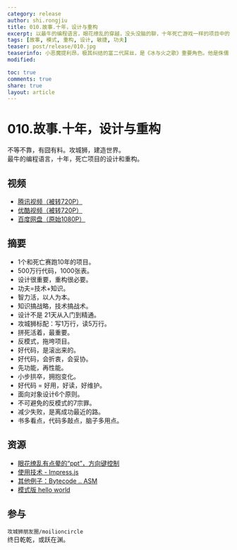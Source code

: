 ```yaml
---
category: release
author: shi.rongjiu
title: 010.故事.十年，设计与重构
excerpt: 以最牛的编程语言，眼花缭乱的穿越，没头没脑的聊，十年死亡游戏一样的项目中的设计和重构。  
tags: [故事, 模式, 重构, 设计, 敏捷, 功夫]
teaser: post/release/010.jpg
teaserinfo: 小恶魔提利昂，极其纠结的富二代屌丝，是《冰与火之歌》重要角色。他是侏儒，容貌丑陋，但他喜爱读书，善于思考，富有谋略，有着波澜壮阔曲折的苦逼人生。
modified: 

toc: true
comments: true
share: true
layout: article
---
```


# 010.故事.十年，设计与重构

不等不靠，有囧有料。攻城狮，建造世界。  
最牛的编程语言，十年，死亡项目的设计和重构。  

## 视频

  * [腾讯视频（被转720P）](http://v.qq.com/x/page/o0148izk2kf.html)
  * [优酷视频（被转720P）](http://v.youku.com/v_show/id_XODM4MTk1MzE2.html)
  * [百度网盘（原始1080P）](http://pan.baidu.com/s/1dEI8K5F)

## 摘要

  * 1个和死亡赛跑10年的项目。
  * 500万行代码，1000张表。
  * 设计很重要，重构很必要。
  * 功夫=技术+知识。
  * 智力活，以人为本。
  * 知识搞战略，技术搞战术。
  * 设计不是 21天从入门到精通。
  * 攻城狮标配：写1万行，读5万行。
  * 拼死活着，最重要。
  * 反模式，拖垮项目。
  * 好代码，是滚出来的。
  * 好代码，会折衷，会妥协。
  * 先功能，再性能。
  * 小步拱卒，拥抱变化。
  * 好代码 = 好用，好读，好维护。
  * 面向对象设计6个原则。
  * 不可避免的反模式的7宗罪。
  * 减少失败，是离成功最近的路。
  * 书多看点，代码多敲点，脑子多用点。

## 资源

  * [眼花缭乱有点晕的“ppt”，方向键控制](../rawpage/htm/002.release-005.htm)
  * [使用技术 - Impress.js](http://bartaz.github.io/impress.js/)
  * [其他例子：Bytecode .. ASM](http://pkoperek.github.io/bytecode-presentation)
  * [模式版 hello world](https://github.com/moilioncircle/moilioncircle.product/tree/master/release/2014-001/005.ex.design-refactor/dp-hello-world/com/moilioncircle/r005)

## 参与

`攻城狮朋友圈/moilioncircle`  
终日乾乾，或跃在渊。
